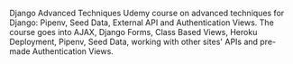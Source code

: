 Django Advanced Techniques
Udemy course on advanced techniques for Django: Pipenv, Seed Data, External API and Authentication Views.
The course goes into AJAX, Django Forms, Class Based Views, Heroku Deployment, Pipenv, Seed Data, working with other sites' APIs and pre-made Authentication Views.
